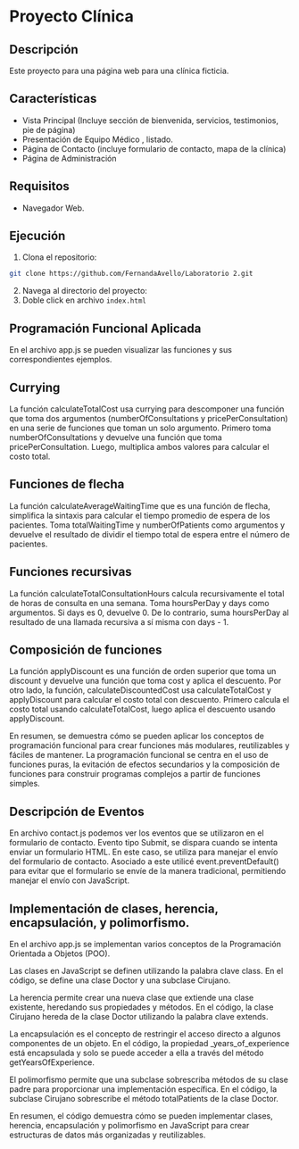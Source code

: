 # Proyecto Clínica

## Descripción
Este proyecto para una página web para una clínica ficticia.

## Características
- Vista Principal (Incluye sección de bienvenida, servicios, testimonios, pie de página)
- Presentación de Equipo Médico , listado.
- Página de Contacto (incluye formulario de contacto, mapa de la clínica)
- Página de Administración

## Requisitos
- Navegador Web.

## Ejecución
1. Clona el repositorio:
  ```bash
  git clone https://github.com/FernandaAvello/Laboratorio 2.git
  ```
2. Navega al directorio del proyecto:
3. Doble click en archivo `index.html`

## Programación Funcional Aplicada
En el archivo app.js se pueden visualizar las funciones y sus correspondientes ejemplos.

## Currying
La función calculateTotalCost usa currying para descomponer una función que toma dos argumentos (numberOfConsultations y pricePerConsultation) en una serie de funciones que toman un solo argumento. Primero toma numberOfConsultations y devuelve una función que toma pricePerConsultation. Luego, multiplica ambos valores para calcular el costo total.

## Funciones de flecha
La función calculateAverageWaitingTime que es una función de flecha, simplifica la sintaxis para calcular el tiempo promedio de espera de los pacientes. Toma totalWaitingTime y numberOfPatients como argumentos y devuelve el resultado de dividir el tiempo total de espera entre el número de pacientes.

## Funciones recursivas
 La función calculateTotalConsultationHours calcula recursivamente el total de horas de consulta en una semana. Toma hoursPerDay y days como argumentos. Si days es 0, devuelve 0. De lo contrario, suma hoursPerDay al resultado de una llamada recursiva a sí misma con days - 1.

## Composición de funciones
La función applyDiscount es una función de orden superior que toma un discount y devuelve una función que toma cost y aplica el descuento. Por otro lado, la función, calculateDiscountedCost usa calculateTotalCost y applyDiscount para calcular el costo total con descuento. Primero calcula el costo total usando calculateTotalCost, luego aplica el descuento usando applyDiscount.

En resumen, se demuestra cómo se pueden aplicar los conceptos de programación funcional para crear funciones más modulares, reutilizables y fáciles de mantener. La programación funcional se centra en el uso de funciones puras, la evitación de efectos secundarios y la composición de funciones para construir programas complejos a partir de funciones simples.


## Descripción de Eventos
En archivo contact.js podemos ver los eventos que se utilizaron en el formulario de contacto.
Evento tipo Submit, se dispara cuando se intenta enviar un formulario HTML. En este caso, se utiliza para manejar el envío del formulario de contacto.
Asociado a este utilicé event.preventDefault() para evitar que el formulario se envíe de la manera tradicional, permitiendo manejar el envío con JavaScript.

## Implementación de clases, herencia, encapsulación, y polimorfismo.
En el archivo app.js se implementan varios conceptos de la Programación Orientada a Objetos (POO).

Las clases en JavaScript se definen utilizando la palabra clave class. En el código, se define una clase Doctor y una subclase Cirujano.

La herencia permite crear una nueva clase que extiende una clase existente, heredando sus propiedades y métodos. En el código, la clase Cirujano hereda de la clase Doctor utilizando la palabra clave extends.

La encapsulación es el concepto de restringir el acceso directo a algunos componentes de un objeto. En el código, la propiedad _years_of_experience está encapsulada y solo se puede acceder a ella a través del método getYearsOfExperience.

El polimorfismo permite que una subclase sobrescriba métodos de su clase padre para proporcionar una implementación específica. En el código, la subclase Cirujano sobrescribe el método totalPatients de la clase Doctor.

En resumen, el código demuestra cómo se pueden implementar clases, herencia, encapsulación y polimorfismo en JavaScript para crear estructuras de datos más organizadas y reutilizables.





